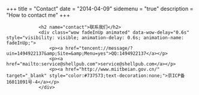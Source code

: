 +++
title = "Contact"
date = "2014-04-09"
sidemenu = "true"
description = "How to contact me"
+++

                <h2 name="contact">联系我们</h2>
                <div class="wow fadeInUp animated" data-wow-delay="0.6s" style="visibility: visible; animation-delay: 0.6s; animation-name: fadeInUp;">
                    <p><a href="tencent://message/?uin=1494922137&amp;Site=&amp;Menu=yes">QQ:1494922137</a></p>
                    <p><a href="mailto:service@shellpub.com">service@shellpub.com</a></p>
                    <p><a href="http://www.miitbeian.gov.cn/" target="_blank" style="color:#737573;text-decoration:none;">京ICP备16011091号-4</a></p>
                </div>
